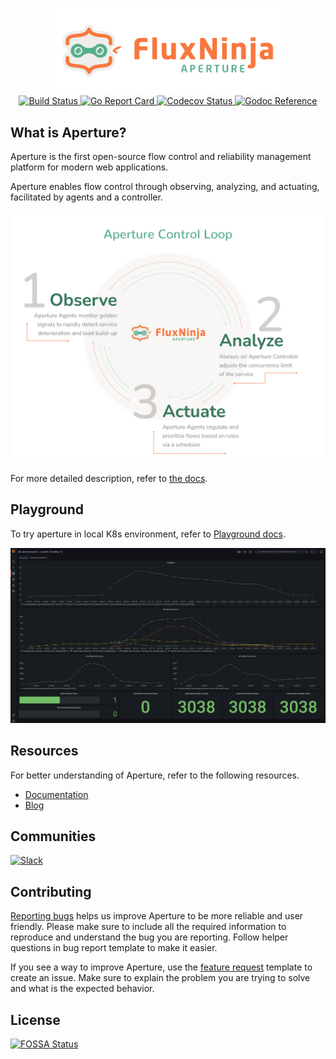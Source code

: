 <p align="center">
  <img src="docs/content/assets/img/aperture_logo.png" alt="Fluxninja Aperture" width="75%">
  <br/>

  <a href="https://dl.circleci.com/status-badge/img/gh/fluxninja/aperture/tree/main.svg?style=svg&circle-token=cf4312657fbc2f4833fee89328a3f27ab5f39c10">
    <img alt="Build Status" src="https://img.shields.io/circleci/build/github/fluxninja/aperture/main?token=cf4312657fbc2f4833fee89328a3f27ab5f39c10&style=for-the-badge">
  </a>
  <a href="https://goreportcard.com/report/github.com/fluxninja/aperture">
    <img alt="Go Report Card" src="https://goreportcard.com/badge/github.com/fluxninja/aperture?style=for-the-badge">
  </a>
  <a href="https://codecov.io/gh/fluxninja/aperture/branch/main/">
    <img alt="Codecov Status" src="https://img.shields.io/codecov/c/github/fluxninja/aperture?style=for-the-badge">
  </a>
  <a href="https://pkg.go.dev/github.com/fluxninja/aperture">
    <img alt="Godoc Reference" src="https://img.shields.io/badge/godoc-reference-brightgreen?style=for-the-badge">
  </a>
</p>

## What is Aperture?

Aperture is the first open-source flow control and reliability management
platform for modern web applications.

Aperture enables flow control through observing, analyzing, and actuating,
facilitated by agents and a controller.

<p align="center">
  <picture>
    <source media="(prefers-color-scheme: dark)" srcset="https://raw.githubusercontent.com/fluxninja/aperture/main/docs/content/assets/img/oaadark.png" />
    <source media="(prefers-color-scheme: light)" srcset="https://raw.githubusercontent.com/fluxninja/aperture/main/docs/content/assets/img/oaalight.png" />
    <img alt="Observe. Analyze. Actuate." src="https://raw.githubusercontent.com/fluxninja/aperture/main/docs/content/assets/img/oaalight.png">
  </picture>
</p>

For more detailed description, refer to [the docs](https://docs.fluxninja.com/).

## Playground

To try aperture in local K8s environment, refer to
[Playground docs](https://docs.fluxninja.com/docs/get-started/playground/).

![Latency Gradient Policy Dashboard](./docs/content/assets/img/grafana_dashboard.png)

## Resources

For better understanding of Aperture, refer to the following resources.

- [Documentation](https://docs.fluxninja.com/)
- [Blog](https://docs.fluxninja.com/blog)

## Communities

[![Slack](https://img.shields.io/badge/Join%20Our%20Community-Slack-brightgreen)](https://join.slack.com/t/fluxninja-aperture/shared_invite/zt-1eunlrkhh-10P1HUkmBfVJX3qrSLRk~g)

## Contributing

[Reporting bugs](https://github.com/fluxninja/aperture/issues/new?assignees=&labels=bug&template=bug_report.md&title=) helps us improve Aperture to be more reliable and user friendly. Please make sure to include all the required information to reproduce and understand the bug you are reporting. Follow helper questions in bug report template to make it easier.

If you see a way to improve Aperture, use the [feature request](https://github.com/fluxninja/aperture/issues/new?assignees=&labels=feature+request&template=feature_request.md&title=) template to create
an issue. Make sure to explain the problem you are trying to solve and what is
the expected behavior.

## License

[![FOSSA Status](https://app.fossa.com/api/projects/custom%2B33466%2Fgit%40github.com%3Afluxninja%2Faperture.git.svg?type=large)](https://app.fossa.com/projects/custom%2B33466%2Fgit%40github.com%3Afluxninja%2Faperture.git?ref=badge_large)
